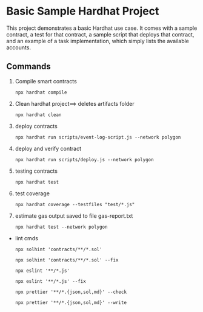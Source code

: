 # Basic Sample Hardhat Project

This project demonstrates a basic Hardhat use case. It comes with a sample contract, a test for that contract, a sample script that deploys that contract, and an example of a task implementation, which simply lists the available accounts.


## Commands

1. Compile smart contracts

    `npx hardhat compile`

2. Clean hardhat project==> deletes artifacts folder

    `npx hardhat clean `

3. deploy contracts

    `npx hardhat run scripts/event-log-script.js --network polygon`

4. deploy and verify contract 

    `npx hardhat run scripts/deploy.js --network polygon`

5. testing contracts

    `npx hardhat test`

6. test coverage

    `npx hardhat coverage --testfiles "test/*.js"`

7. estimate gas output saved to file gas-report.txt

    `npx hardhat test --network polygon`





- lint cmds

    `npx solhint 'contracts/**/*.sol' `

    `npx solhint 'contracts/**/*.sol' --fix`

    `npx eslint '**/*.js'`

    `npx eslint '**/*.js' --fix`

    `npx prettier '**/*.{json,sol,md}' --check`

    `npx prettier '**/*.{json,sol,md}' --write`


